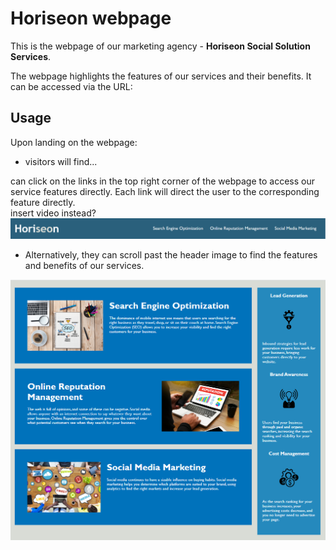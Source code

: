# Horiseon webpage

This is the webpage of our marketing agency - **Horiseon Social Solution Services**. <br>

The webpage highlights the features of our services and their benefits. It can be accessed via the URL: 

## Usage

Upon landing on the webpage:

* visitors will find...


can click on the links in the top right corner of the webpage to access our service features directly. Each link will direct the user to the corresponding feature directly.<br>
insert video instead?<img src="./assets/README/features-links.png" alt="the top menu bar of the webpage" width="700">

* Alternatively, they can scroll past the header image to find the features and benefits of our services. <br>
<img src="./assets/README/features_benefits.png" alt="the main body of the webpage" width="700">



